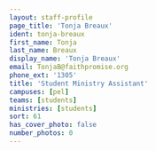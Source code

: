 ```yaml
---
layout: staff-profile
page_title: 'Tonja Breaux'
ident: tonja-breaux
first_name: Tonja
last_name: Breaux
display_name: 'Tonja Breaux'
email: TonjaB@faithpromise.org
phone_ext: '1305'
title: 'Student Ministry Assistant'
campuses: [pel]
teams: [students]
ministries: [students]
sort: 61
has_cover_photo: false
number_photos: 0
---
```


